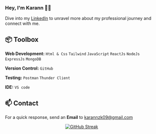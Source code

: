 ### Hey, I'm Karann 👋🏽  

Dive into my [LinkedIn](https://www.linkedin.com/in/karannkumar) to unravel more about my professional journey and connect with me. 
 
## 📦 Toolbox

**Web Development:** `Html & Css` `Tailwind` `JavaScript` `ReactJs` `NodeJs` `ExpressJs` `MongoDB`
 
**Version Control:** `GitHub` 

**Testing:** `Postman` `Thunder Client`

**IDE:** `VS code`

## 📫 Contact

For a quick response, send an **Email** to karannzk09@gmail.com

 <p align="center">
  <a href="https://git.io/streak-stats">
    <img src="https://github-readme-streak-stats.herokuapp.com?user=karanntech&theme=youtube-dark" alt="GitHub Streak" />
  </a>
</p>
